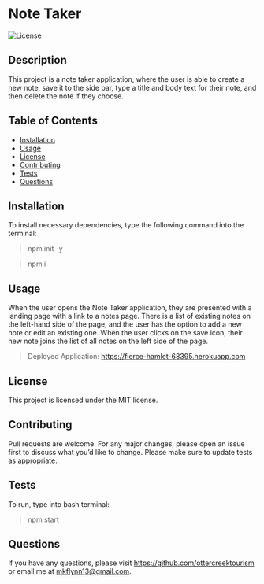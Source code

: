 # Note Taker
    
![License](https://img.shields.io/badge/License-MIT-yellow.svg)

## Description

This project is a note taker application, where the user is able to create a new note, save it to the side bar, type a title and body text for their note, and then delete the note if they choose. 

  ## Table of Contents 
  * [Installation](#installation)
  * [Usage](#usage)
  * [License](#license)
  * [Contributing](#contributing)
  * [Tests](#tests)
  * [Questions](#questions)
  
  ## Installation
  
  To install necessary dependencies, type the following command into the terminal:
  
  > npm init -y

  >npm i


  ## Usage

  When the user opens the Note Taker application, they are presented with a landing page with a link to a notes page. There is a list of existing notes on the left-hand side of the page, and the user has the option to add a new note or edit an existing one. When the user clicks on the save icon, their new note joins the list of all notes on the left side of the page. 
  
  > Deployed Application: https://fierce-hamlet-68395.herokuapp.com

  
  ## License

  This project is licensed under the MIT license.  

## Contributing

Pull requests are welcome. For any major changes, please open an issue first to discuss what you’d like to change. Please make sure to update tests as appropriate.

## Tests

To run, type into bash terminal:
> npm start

## Questions

If you have any questions, please visit https://github.com/ottercreektourism or email me at mkflynn13@gmail.com.